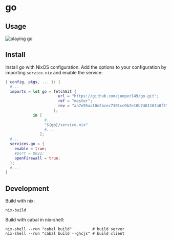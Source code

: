 # go

## Usage

![playing go](https://github.com/jumper149/data/blob/master/go/go.gif?raw=true)

## Install

Install go with NixOS configuration.
Add the options to your configuration by importing `service.nix` and enable the service:
```nix
{ config, pkgs, ... }: {
  #...
  imports = let go = fetchGit {
                       url = "https://github.com/jumper149/go.git";
                       ref = "master";
                       rev = "aa7e55aa10e2bcec7301ce9b2e10b7461167a8f5";
                     };
            in [
                 #...
                 "${go}/service.nix"
                 #...
               ];
  #...
  services.go = {
    enable = true;
    #port = 8022;
    openFirewall = true;
  };
  #...
}
```

## Development

Build with nix:
```
nix-build
```

Build with cabal in nix-shell:
```
nix-shell --run "cabal build"         # build server
nix-shell --run "cabal build --ghcjs" # build client
```
